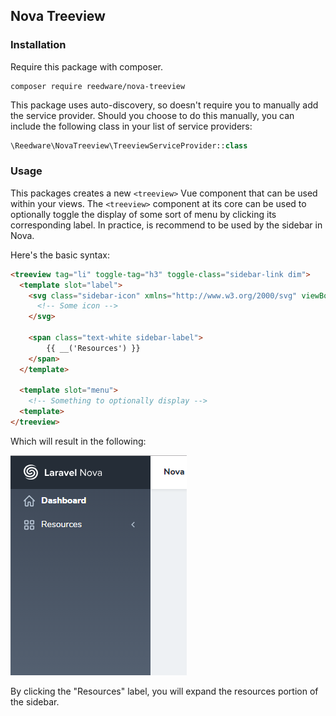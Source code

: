 ## Nova Treeview

### Installation

Require this package with composer.

```shell
composer require reedware/nova-treeview
```

This package uses auto-discovery, so doesn't require you to manually add the service provider. Should you choose to do this manually, you can include the following class in your list of service providers:

```php
\Reedware\NovaTreeview\TreeviewServiceProvider::class
```

### Usage

This packages creates a new `<treeview>` Vue component that can be used within your views. The `<treeview>` component at its core can be used to optionally toggle the display of some sort of menu by clicking its corresponding label. In practice, is recommend to be used by the sidebar in Nova.

Here's the basic syntax:

```html
<treeview tag="li" toggle-tag="h3" toggle-class="sidebar-link dim">
  <template slot="label">
    <svg class="sidebar-icon" xmlns="http://www.w3.org/2000/svg" viewBox="0 0 20 20">
      <!-- Some icon -->
    </svg>

    <span class="text-white sidebar-label">
        {{ __('Resources') }}
    </span>
  </template>

  <template slot="menu">
    <!-- Something to optionally display -->
  <template>
</treeview>
```

Which will result in the following:

![Example](/screenshots/example.png?raw=true "Example")

By clicking the "Resources" label, you will expand the resources portion of the sidebar.
